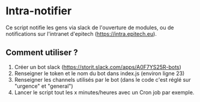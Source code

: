 Intra-notifier
====

Ce script notifie les gens via slack de l'ouverture de modules, ou de notifications sur l'intranet d'epitech (https://intra.epitech.eu).

Comment utiliser ?
----

1. Créer un bot slack (https://storit.slack.com/apps/A0F7YS25R-bots)
2. Renseigner le token et le nom du bot dans index.js (environ ligne 23)
3. Renseigner les channels utilisés par le bot (dans le code c'est réglé sur "urgence" et "general")
4. Lancer le script tout les x minutes/heures avec un Cron job par exemple.
